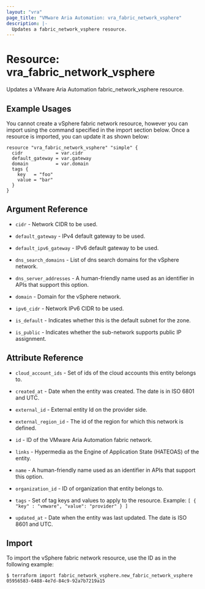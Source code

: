 ```yaml
---
layout: "vra"
page_title: "VMware Aria Automation: vra_fabric_network_vsphere"
description: |-
  Updates a fabric_network_vsphere resource.
---
```


# Resource: vra_fabric_network_vsphere

Updates a VMware Aria Automation fabric_network_vsphere resource.

## Example Usages

You cannot create a vSphere fabric network resource, however you can import using the command specified in the import section below.
Once a resource is imported, you can update it as shown below:

```hcl
resource "vra_fabric_network_vsphere" "simple" {
  cidr            = var.cidr
  default_gateway = var.gateway
  domain          = var.domain
  tags {
    key   = "foo"
    value = "bar"
  }
}
```

## Argument Reference

* `cidr` - Network CIDR to be used.

* `default_gateway` - IPv4 default gateway to be used.

* `default_ipv6_gateway` - IPv6 default gateway to be used.

* `dns_search_domains` - List of dns search domains for the vSphere network.

* `dns_server_addresses` - A human-friendly name used as an identifier in APIs that support this option.

* `domain` - Domain for the vSphere network.

* `ipv6_cidr` -  Network IPv6 CIDR to be used.

* `is_default` - Indicates whether this is the default subnet for the zone.

* `is_public` - Indicates whether the sub-network supports public IP assignment.

## Attribute Reference

* `cloud_account_ids` - Set of ids of the cloud accounts this entity belongs to.

* `created_at` - Date when the entity was created. The date is in ISO 6801 and UTC.

* `external_id` - External entity Id on the provider side.

* `external_region_id` - The id of the region for which this network is defined.

* `id` - ID of the VMware Aria Automation fabric network.

* `links` - Hypermedia as the Engine of Application State (HATEOAS) of the entity.

* `name` - A human-friendly name used as an identifier in APIs that support this option.

* `organization_id` - ID of organization that entity belongs to.

* `tags` -  Set of tag keys and values to apply to the resource.
            Example: `[ { "key" : "vmware", "value": "provider" } ]`

* `updated_at` - Date when the entity was last updated. The date is ISO 8601 and UTC.

## Import

To import the vSphere fabric network resource, use the ID as in the following example:

`$ terraform import fabric_network_vsphere.new_fabric_network_vsphere 05956583-6488-4e7d-84c9-92a7b7219a15`
